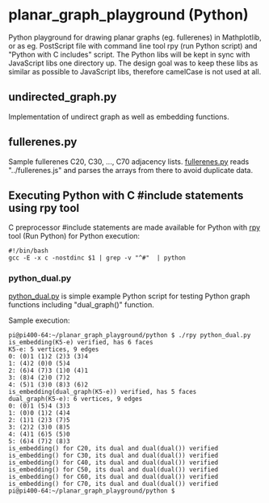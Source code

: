 # planar_graph_playground (Python)
Python playground for drawing planar graphs (eg. fullerenes) in Mathplotlib, or as eg. PostScript file with command line tool rpy (run Python script) and "Python with C includes" script. The Python libs will be kept in sync with JavaScript libs one directory up. The design goal was to keep these libs as similar as possible to JavaScript libs, therefore camelCase is not used at all.

## undirected_graph.py

Implementation of undirect graph as well as embedding functions.  

## fullerenes.py

Sample fullerenes C20, C30, ..., C70 adjacency lists. [fullerenes.py](fullerenes.py) reads "../fullerenes.js" and parses the arrays from there to avoid duplicate data.

## Executing Python with C #include statements using rpy tool

C preprocessor #include statements are made available for Python with [rpy](rpy) tool (Run Python) for Python execution:  

    #!/bin/bash
    gcc -E -x c -nostdinc $1 | grep -v "^#"  | python


### python_dual.py

[python_dual.py](python_dual.py) is simple example Python script for testing Python graph functions including "dual_graph()" function.  

Sample execution:  

    pi@pi400-64:~/planar_graph_playground/python $ ./rpy python_dual.py 
    is_embedding(K5-e) verified, has 6 faces
    K5-e: 5 vertices, 9 edges
    0: (0)1 (1)2 (2)3 (3)4
    1: (4)2 (0)0 (5)4
    2: (6)4 (7)3 (1)0 (4)1
    3: (8)4 (2)0 (7)2
    4: (5)1 (3)0 (8)3 (6)2
    is_embedding(dual_graph(K5-e)) verified, has 5 faces
    dual_graph(K5-e): 6 vertices, 9 edges
    0: (0)1 (5)4 (3)3
    1: (0)0 (1)2 (4)4
    2: (1)1 (2)3 (7)5
    3: (2)2 (3)0 (8)5
    4: (4)1 (6)5 (5)0
    5: (6)4 (7)2 (8)3
    is_embedding() for C20, its dual and dual(dual()) verified
    is_embedding() for C30, its dual and dual(dual()) verified
    is_embedding() for C40, its dual and dual(dual()) verified
    is_embedding() for C50, its dual and dual(dual()) verified
    is_embedding() for C60, its dual and dual(dual()) verified
    is_embedding() for C70, its dual and dual(dual()) verified
    pi@pi400-64:~/planar_graph_playground/python $ 


